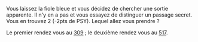 Vous laissez la fiole bleue et vous décidez de chercher une sortie apparente. Il n'y en a pas et vous essayez de distinguer un passage secret. Vous en trouvez 2 (-2pts de PSY). Lequel allez vous prendre ?

Le premier rendez vous au [309](309) ; le deuxième rendez vous au [517](517).